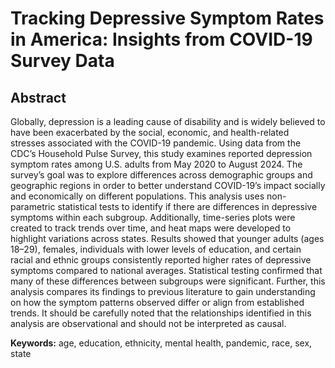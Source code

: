 # Tracking Depressive Symptom Rates in America:  Insights from COVID-19 Survey Data

## Abstract

Globally, depression is a leading cause of disability and is widely believed to have been exacerbated by the social, economic, and health-related stresses associated with the COVID-19 pandemic. Using data from the CDC’s Household Pulse Survey, this study examines reported depression symptom rates among U.S. adults from May 2020 to August 2024. The survey’s goal was to explore differences across demographic groups and geographic regions in order to better understand COVID-19’s impact socially and economically on different populations. This analysis uses non-parametric statistical tests to identify if there are differences in depressive symptoms within each subgroup. Additionally, time-series plots were created to track trends over time, and heat maps were developed to highlight variations across states. Results showed that younger adults (ages 18–29), females, individuals with lower levels of education, and certain racial and ethnic groups consistently reported higher rates of depressive symptoms compared to national averages. Statistical testing confirmed that many of these differences between subgroups were significant. Further, this analysis compares its findings to previous literature to gain understanding on how the symptom patterns observed differ or align from established trends. It should be carefully noted that the relationships identified in this analysis are observational and should not be interpreted as causal.

**Keywords:** age, education, ethnicity, mental health, pandemic, race, sex, state

